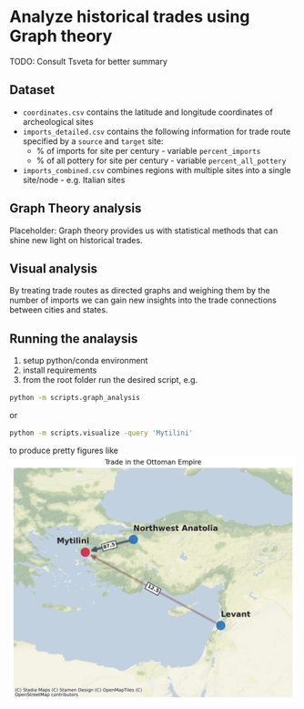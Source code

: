 # Analyze historical trades using Graph theory

TODO: Consult Tsveta for better summary

## Dataset

* `coordinates.csv` contains the latitude and longitude coordinates of archeological sites
* `imports_detailed.csv` contains the following information for trade route specified by a `source` and `target` site:
    * % of imports for site per century - variable `percent_imports`
    * % of all pottery for site per century - variable `percent_all_pottery`
* `imports_combined.csv` combines regions with multiple sites into a single site/node - e.g. Italian sites

## Graph Theory analysis

Placeholder: Graph theory provides us with statistical methods that can shine new light on historical trades.

## Visual analysis

By treating trade routes as directed graphs and weighing them by the number of imports we can gain new insights into the trade connections between cities and states.

## Running the analaysis

1. setup python/conda environment
1. install requirements
1. from the root folder run the desired script, e.g.
```bash
python -m scripts.graph_analysis
```
or
```bash
python -m scripts.visualize -query 'Mytilini'
```
to produce pretty figures like
![Network of Mytilini's trade routes from imports data](figures/Mytilini_network.png)


